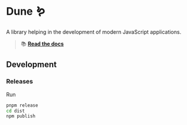 Dune 🪱
=======

A library helping in the development of modern JavaScript applications.

> 📚 [**Read the docs**](https://21torr-docs.fly.dev/docs/ts-scss/dune/)


Development
-----------

### Releases

Run 

```bash
pnpm release
cd dist
npm publish
```
